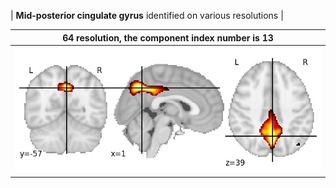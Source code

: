 


| **Mid-posterior cingulate gyrus** identified on various resolutions |

| 64 resolution, the component index number is 13|  
|:---:|  
| ![Component 64](../64/final/13.jpg "From component 64: Mid-posterior cingulate gyrus") |